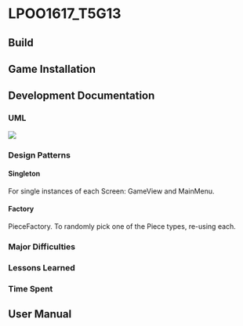 # LPOO1617_T5G13

## Build

## Game Installation

## Development Documentation

### UML

![](https://github.com/Joao611/LPOO1617_T5G13/blob/master/Diagrams/ClassDiagramGIMP.png)

### Design Patterns

#### Singleton
For single instances of each Screen: GameView and MainMenu.
#### Factory
PieceFactory. To randomly pick one of the Piece types, re-using each.

### Major Difficulties

### Lessons Learned

### Time Spent

## User Manual
